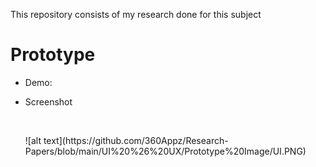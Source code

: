 This repository consists of my research done for this subject

# Prototype

* Demo: 

* Screenshot
  <p>&nbsp;</p>
  ![alt text](https://github.com/360Appz/Research-Papers/blob/main/UI%20%26%20UX/Prototype%20Image/UI.PNG)
